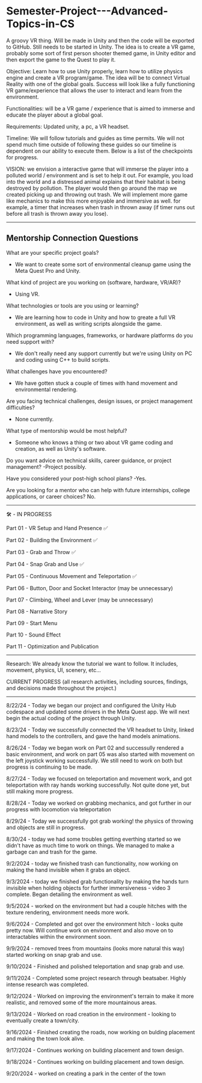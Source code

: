 # Semester-Project---Advanced-Topics-in-CS
A groovy VR thing. Will be made in Unity and then the code will be exported to GitHub. Still needs to be started in Unity. The idea is to create a VR game, probably some sort of first person shooter themed game, in Unity editor and then export the game to the Quest to play it.

Objective: Learn how to use Unity properly, learn how to utilize physics engine and create a VR program/game. The idea will be to connect Virtual Reality with one of the global goals. Success will look like a fully functioning VR game/experience that allows the user to interact and learn from the environment.

Functionalities: will be a VR game / experience that is aimed to immerse and educate the player about a global goal.

Requirements: Updated unity, a pc, a VR headset.

Timeline: We will follow tutorials and guides as time permits. We will not spend much time outside of following these guides so our timeline is dependent on our ability to execute them. Below is a list of the checkpoints for progress.

VISION: we envision a interactive game that will immerse the player into a polluted world / environment and is set to help it out. For example, you load into the world and a distressed animal explains that their habitat is being destroyed by pollution. The player would then go around the map we created picking up and throwing out trash. We will implement more game like mechanics to make this more enjoyable and immersive as well. for example, a timer that increases when trash in thrown away (if timer runs out before all trash is thrown away you lose).

__________________________________________________________________________________________________________________________________________________________________________

## Mentorship Connection Questions ##

What are your specific project goals?
- We want to create some sort of environmental cleanup game using the Meta Quest Pro and Unity.
  
What kind of project are you working on (software, hardware, VR/AR)?
- Using VR.

What technologies or tools are you using or learning?
- We are learning how to code in Unity and how to greate a full VR environment, as well as writing scripts alongside the game.
  
Which programming languages, frameworks, or hardware platforms do you need support with?
- We don't really need any support currently but we're using Unity on PC and coding using C++ to build scripts.
  
What challenges have you encountered?
- We have gotten stuck a couple of times with hand movement and environmental rendering.
  
Are you facing technical challenges, design issues, or project management difficulties?
- None currently.
  
What type of mentorship would be most helpful?
- Someone who knows a thing or two about VR game coding and creation, as well as Unity's software.
  
Do you want advice on technical skills, career guidance, or project management?
-Project possibly.

Have you considered your post-high school plans?
-Yes.

Are you looking for a mentor who can help with future internships, college applications, or career choices?
No.
__________________________________________________________________________________________________________________________________________________________________________

🛠️ - IN PROGRESS

Part 01 - VR Setup and Hand Presence ✅

Part 02 - Building the Environment ✅

Part 03 - Grab and Throw  ✅

Part 04 - Snap Grab and Use ✅

Part 05 - Continuous Movement and Teleportation ✅ 

Part 06 - Button, Door and Socket Interactor (may be unnecessary)

Part 07 - Climbing, Wheel and Lever (may be unnecessary)

Part 08 - Narrative Story

Part 09 - Start Menu 

Part 10 - Sound Effect 

Part 11 - Optimization and Publication 

__________________________________________________________________________________________________________________________________________________________________________

Research: We already know the tutorial we want to follow. It includes, movement, physics, UI, scenery, etc...



CURRENT PROGRESS (all research activities, including sources, findings, and decisions made throughout the project.)
__________________________________________________________________________________________________________________________________________________________________________

8/22/24 - Today we began our project and configured the Unity Hub codespace and updated some drivers in the Meta Quest app. We will next begin the actual coding of the project through Unity.

8/23/24 - Today we successfully connected the VR headset to Unity, linked hand models to the controllers, and gave the hand models animations.

8/26/24 - Today we began work on Part 02 and successully rendered a basic environment, and work on part 05 was also started with movement on the left joystick working successfully. We still need to work on both but progress is continuing to be made.

8/27/24 - Today we focused on teleportation and movement work, and got teleportation with ray hands working successfully. Not quite done yet, but still making more progress. 

8/28/24 - Today we worked on grabbing mechanics, and got further in our progress with locomotion via teleportation

8/29/24 - Today we successfully got grab working! the physics of throwing and objects are still in progress.

8/30/24 - today we had some troubles getting everthing started so we didn't have as much time to work on things. We managed to make a garbage can and trash for the game.

9/2/2024 - today we finished trash can functionality, now working on making the hand invisible when it grabs an object.

9/3/2024 - today we finished grab functionality by making the hands turn invisible when holding objects for further immersiveness - video 3 complete. Began detailing the environment as well.

9/5/2024 - worked on the environment but had a couple hitches with the texture rendering, environment needs more work.

9/6/2024 - Completed and got over the environment hitch - looks quite pretty now. Will continue work on environment and also move on to interactables within the environment soon.

9/9/2024 - removed trees from mountains (looks more natural this way) started working on snap grab and use.

9/10/2024 - Finished and polished teleportation and snap grab and use.

9/11/2024 - Completed some project research through beatsaber. Highly intense research was completed.

9/12/2024 - Worked on improving the environment's terrain to make it more realistic, and removed some of the more mountainous areas.

9/13/2024 - Worked on road creation in the environment - looking to eventually create a town/city.

9/16/2024 - Finished creating the roads, now working on bulding placement and making the town look alive.

9/17/2024 - Continues working on building placement and town design.

9/18/2024 - Continues working on building placement and town design.

9/20/2024 - worked on creating a park in the center of the town




